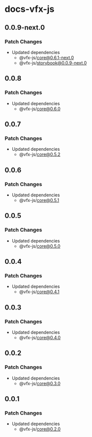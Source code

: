 # docs-vfx-js

## 0.0.9-next.0

### Patch Changes

- Updated dependencies
  - @vfx-js/core@0.6.1-next.0
  - @vfx-js/storybook@0.0.9-next.0

## 0.0.8

### Patch Changes

- Updated dependencies
  - @vfx-js/core@0.6.0

## 0.0.7

### Patch Changes

- Updated dependencies
  - @vfx-js/core@0.5.2

## 0.0.6

### Patch Changes

- Updated dependencies
  - @vfx-js/core@0.5.1

## 0.0.5

### Patch Changes

- Updated dependencies
  - @vfx-js/core@0.5.0

## 0.0.4

### Patch Changes

- Updated dependencies
  - @vfx-js/core@0.4.1

## 0.0.3

### Patch Changes

- Updated dependencies
  - @vfx-js/core@0.4.0

## 0.0.2

### Patch Changes

- Updated dependencies
  - @vfx-js/core@0.3.0

## 0.0.1

### Patch Changes

- Updated dependencies
  - @vfx-js/core@0.2.0
